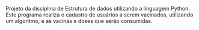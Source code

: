 Projeto da disciplina de Estrutura de dados utilizando a linguagem Python.
Este programa realiza o cadastro de usuários a serem vacinados, utilizando um algoritmo, e as vacinas e doses que serão consumidas.